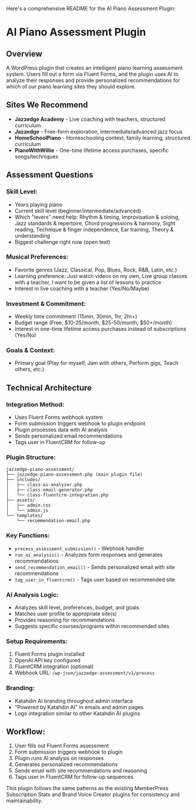 Here's a comprehensive README for the AI Piano Assessment Plugin:

# AI Piano Assessment Plugin

## **Overview**
A WordPress plugin that creates an intelligent piano learning assessment system. Users fill out a form via Fluent Forms, and the plugin uses AI to analyze their responses and provide personalized recommendations for which of our piano learning sites they should explore.

## **Sites We Recommend**
- **Jazzedge Academy** - Live coaching with teachers, structured curriculum
- **Jazzedge** - Free-form exploration, intermediate/advanced jazz focus  
- **HomeSchoolPiano** - Homeschooling context, family learning, structured curriculum
- **PianoWithWillie** - One-time lifetime access purchases, specific songs/techniques

## **Assessment Questions**

### **Skill Level:**
- Years playing piano
- Current skill level (beginner/intermediate/advanced)
- Which "levers" need help: Rhythm & timing, Improvisation & soloing, Jazz standards & repertoire, Chord progressions & harmony, Sight reading, Technique & finger independence, Ear training, Theory & understanding
- Biggest challenge right now (open text)

### **Musical Preferences:**
- Favorite genres (Jazz, Classical, Pop, Blues, Rock, R&B, Latin, etc.)
- Learning preference: Just watch videos on my own, Live group classes with a teacher, I want to be given a list of lessons to practice
- Interest in live coaching with a teacher (Yes/No/Maybe)

### **Investment & Commitment:**
- Weekly time commitment (15min, 30min, 1hr, 2hr+)
- Budget range (Free, $10-25/month, $25-50/month, $50+/month)
- Interest in one-time lifetime access purchases instead of subscriptions (Yes/No)

### **Goals & Context:**
- Primary goal (Play for myself, Jam with others, Perform gigs, Teach others, etc.)

## **Technical Architecture**

### **Integration Method:**
- Uses Fluent Forms webhook system
- Form submission triggers webhook to plugin endpoint
- Plugin processes data with AI analysis
- Sends personalized email recommendations
- Tags user in FluentCRM for follow-up

### **Plugin Structure:**
```
jazzedge-piano-assessment/
├── jazzedge-piano-assessment.php (main plugin file)
├── includes/
│   ├── class-ai-analyzer.php
│   ├── class-email-generator.php
│   └── class-fluentcrm-integration.php
├── assets/
│   ├── admin.css
│   └── admin.js
└── templates/
    └── recommendation-email.php
```

### **Key Functions:**
- `process_assessment_submission()` - Webhook handler
- `run_ai_analysis()` - Analyzes form responses and generates recommendations
- `send_recommendation_email()` - Sends personalized email with site recommendations
- `tag_user_in_fluentcrm()` - Tags user based on recommended site

### **AI Analysis Logic:**
- Analyzes skill level, preferences, budget, and goals
- Matches user profile to appropriate site(s)
- Provides reasoning for recommendations
- Suggests specific courses/programs within recommended sites

### **Setup Requirements:**
1. Fluent Forms plugin installed
2. OpenAI API key configured
3. FluentCRM integration (optional)
4. Webhook URL: `/wp-json/jazzedge-assessment/v1/process`

### **Branding:**
- Katahdin AI branding throughout admin interface
- "Powered by Katahdin AI" in emails and admin pages
- Logo integration similar to other Katahdin AI plugins

## **Workflow:**
1. User fills out Fluent Forms assessment
2. Form submission triggers webhook to plugin
3. Plugin runs AI analysis on responses
4. Generates personalized recommendations
5. Sends email with site recommendations and reasoning
6. Tags user in FluentCRM for follow-up sequences

This plugin follows the same patterns as the existing MemberPress Subscription Stats and Brand Voice Creator plugins for consistency and maintainability.